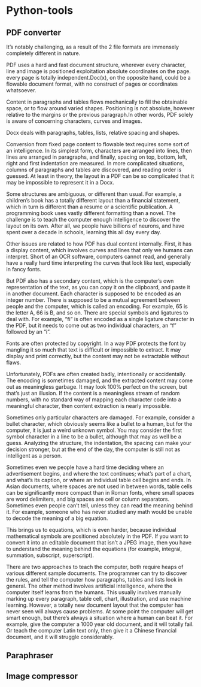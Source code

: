 # Python-tools

## PDF converter
It’s notably challenging, as a result of the 2 file formats are immensely completely different in nature.

PDF uses a hard and fast document structure, wherever every character, line and image is positioned exploitation absolute coordinates on the page. every page is totally independent.Doc(x), on the opposite hand, could be a flowable document format, with no construct of pages or coordinates whatsoever. 

Content in paragraphs and tables flows mechanically to fill the obtainable space, or to flow around varied shapes. Positioning is not absolute, however relative to the margins or the previous paragraph.In other words, PDF solely is aware of concerning characters, curves and images. 

Docx deals with paragraphs, tables, lists, relative spacing and shapes.

Conversion from fixed page content to flowable text requires some sort of an intelligence. In its simplest form, characters are arranged into lines, then lines are arranged in paragraphs, and finally, spacing on top, bottom, left, right and first indentation are measured. In more complicated situations, columns of paragraphs and tables are discovered, and reading order is guessed. At least in theory, the layout in a PDF can be so complicated that it may be impossible to represent it in a Docx.

Some structures are ambiguous, or different than usual. For example, a children’s book has a totally different layout than a financial statement, which in turn is different than a resume or a scientific publication. A programming book uses vastly different formatting than a novel. The challenge is to teach the computer enough intelligence to discover the layout on its own. After all, we people have billions of neurons, and have spent over a decade in schools, learning this all day every day.

Other issues are related to how PDF has dual content internally. First, it has a display content, which involves curves and lines that only we humans can interpret. Short of an OCR software, computers cannot read, and generally have a really hard time interpreting the curves that look like text, especially in fancy fonts.

But PDF also has a secondary content, which is the computer’s own representation of the text, as you can copy it on the clipboard, and paste it in another document. Each character is supposed to be encoded as an integer number. There is supposed to be a mutual agreement between people and the computer, which is called an encoding. For example, 65 is the letter A, 66 is B, and so on. There are special symbols and ligatures to deal with. For example,
“fi” is often encoded as a single ligature character in the PDF, but it needs to come out as two individual characters, an “f” followed by an “i”.

Fonts are often protected by copyright. In a way PDF protects the font by mangling it so much that text is difficult or impossible to extract. It may display and print correctly, but the content may not be extractable without flaws.

Unfortunately, PDFs are often created badly, intentionally or accidentally. The encoding is sometimes damaged, and the extracted content may come out as meaningless garbage. It may look 100% perfect on the screen, but that’s just an illusion. If the content is a meaningless stream of random numbers, with no standard way of mapping each character code into a meaningful character, then content extraction is nearly impossible.

Sometimes only particular characters are damaged. For example, consider a bullet character, which obviously seems like a bullet to a human, but for the computer, it is just a weird unknown symbol. You may consider the first symbol character in a line to be a bullet, although that may as well be a guess. Analyzing the structure, the indentation, the spacing can make your decision stronger, but at the end of the day, the computer is still not as intelligent as a person.

Sometimes even we people have a hard time deciding where an advertisement begins, and where the text continues; what’s part of a chart, and what’s its caption, or where an individual table cell begins and ends. In Asian documents, where spaces are not used in between words, table cells can be significantly more compact than in Roman fonts, where small spaces are word delimiters, and big spaces are cell or column separators. Sometimes even people can’t tell, unless they can read the meaning behind it. For example, someone who has never studied any math would be unable to decode the meaning of a big equation.

This brings us to equations, which is even harder, because individual mathematical symbols are positioned absolutely in the PDF. If you want to convert it into an editable document that isn’t a JPEG image, then you have to understand the meaning behind the equations (for example, integral, summation, subscript, superscript).

There are two approaches to teach the computer, both require heaps of various different sample documents. The programmer can try to discover the rules, and tell the computer how paragraphs, tables and lists look in general. The other method involves artificial intelligence, where the computer itself learns from the humans. This usually involves manually marking up every paragraph, table cell, chart, illustration, and use machine learning. However, a totally new document layout that the computer has never seen will always cause problems. At some point the computer will get smart enough, but there’s always a situation where a human can beat it. For example, give the computer a 1000 year old document, and it will totally fail. Or teach the computer Latin text only, then give it a Chinese financial document, and it will struggle considerably.


## Paraphraser




## Image compressor



## 

